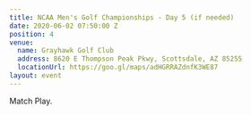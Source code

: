 ```yaml
---
title: NCAA Men's Golf Championships - Day 5 (if needed)
date: 2020-06-02 07:50:00 Z
position: 4
venue:
  name: Grayhawk Golf Club
  address: 8620 E Thompson Peak Pkwy, Scottsdale, AZ 85255
  locationUrl: https://goo.gl/maps/adHGRRAZdnfK3WE87
layout: event
---
```


Match Play.